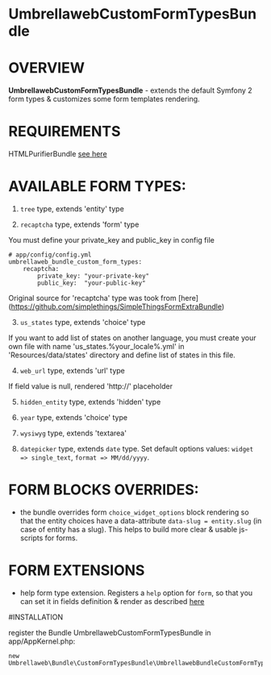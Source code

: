 UmbrellawebCustomFormTypesBundle
========================

# OVERVIEW

**UmbrellawebCustomFormTypesBundle** - extends the default Symfony 2 form types & customizes some form templates rendering.

# REQUIREMENTS

HTMLPurifierBundle [see here](https://github.com/Exercise/HTMLPurifierBundle)

# AVAILABLE FORM TYPES:

1. `tree` type, extends 'entity' type

2. `recaptcha` type, extends 'form' type

You must define your private_key and public_key in config file

    # app/config/config.yml
    umbrellaweb_bundle_custom_form_types:
        recaptcha:
            private_key: "your-private-key"
            public_key:  "your-public-key"

Original source for 'recaptcha' type was took from [here] (https://github.com/simplethings/SimpleThingsFormExtraBundle)

3. `us_states` type, extends 'choice' type

If you want to add list of states on another language, you must create your own file with name 'us_states.%your_locale%.yml' in 'Resources/data/states' directory and define list of states in this file.

4. `web_url` type, extends 'url' type

If field value is null, rendered 'http://' placeholder

5. `hidden_entity` type, extends 'hidden' type

6. `year` type, extends 'choice' type

7. `wysiwyg` type, extends 'textarea'

8. `datepicker` type, extends `date` type. Set default options values: `widget => single_text`, `format => MM/dd/yyyy`.

# FORM BLOCKS OVERRIDES:

- the bundle overrides form `choice_widget_options` block rendering so that the entity choices have a data-attribute `data-slug = entity.slug` (in case of entity has a slug). This helps to build more clear & usable js-scripts for forms.

# FORM EXTENSIONS

- help form type extension. Registers a `help` option for `form`, so that you can set it in fields definition & render as described [here](http://symfony.com/doc/current/cookbook/form/form_customization.html#adding-help-messages) 

#INSTALLATION

register the Bundle UmbrellawebCustomFormTypesBundle in app/AppKernel.php:

    new Umbrellaweb\Bundle\CustomFormTypesBundle\UmbrellawebBundleCustomFormTypesBundle(),
